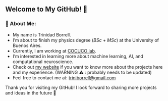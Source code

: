 ## Welcome to My GitHub! 👋

### 🔬 About Me:
- My name is Trinidad Borrell.
- I’m about to finish my physics degree (_BSc + MSc_) at the University of Buenos Aires.
- Currently, I am working at [COCUCO lab](https://www.cocucolab.org/).
- I’m interested in learning more about machine learning, AI, and computational neuroscience.
- Check out [my website](https://trinidadborrell.github.io/) if you want to know more about the projects here and my experience. (WARNING :warning: : probably needs to be updated)
- Feel free to contact me at: [triniborrell@gmail.com](mailto:triniborrell@gmail.com)
  
Thank you for visiting my GitHub! I look forward to sharing more projects and ideas in the future :brain: 




